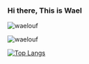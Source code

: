 ### Hi there, This is Wael

<!--
**waelouf/waelouf** is a ✨ _special_ ✨ repository because its `README.md` (this file) appears on your GitHub profile.

Here are some ideas to get you started:

- 🔭 I’m currently working on ...
- 🌱 I’m currently learning ...
- 👯 I’m looking to collaborate on ...
- 🤔 I’m looking for help with ...
- 💬 Ask me about ...
- 📫 How to reach me: ...
- 😄 Pronouns: ...
- ⚡ Fun fact: ...
-->


<p><img src="https://github-readme-stats.vercel.app/api?username=waelouf&show_icons=true&theme=cobalt" alt="waelouf" /></p>

<p><img src="https://github-readme-streak-stats.herokuapp.com/?user=waelouf" alt="waelouf" /></p>

[![Top Langs](https://github-readme-stats.vercel.app/api/top-langs/?username=waelouf&layout=pie)](https://github.com/anuraghazra/github-readme-stats)
